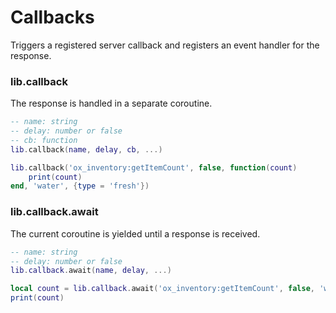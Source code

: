 # Callbacks

Triggers a registered server callback and registers an event handler for the response.

### lib.callback
The response is handled in a separate coroutine.
```lua
-- name: string
-- delay: number or false
-- cb: function
lib.callback(name, delay, cb, ...)

lib.callback('ox_inventory:getItemCount', false, function(count)
	print(count)
end, 'water', {type = 'fresh'})
```

### lib.callback.await
The current coroutine is yielded until a response is received.
```lua
-- name: string
-- delay: number or false
lib.callback.await(name, delay, ...)

local count = lib.callback.await('ox_inventory:getItemCount', false, 'water', {type = 'fresh'})
print(count)
```
